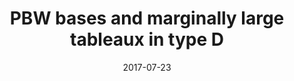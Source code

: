 ---
title: "PBW bases and marginally large tableaux in type D"
collection: publications
permalink: /publication/2017-07-23-PBW-bases-and-marginally-large-tableaux-in-type-D
date: 2017-07-23
doi: '10.4310/JOC.2018.v9.n3.a6'
arxiv: '1606.02517'
file: '/files/article-PBW-bases-and-marginally-large-tableaux-in-type-D.pdf'
citation: '<i>PBW bases and marginally large tableaux in type D</i> (with <a href="https://www.albany.edu/~as148824/homepage/">A. Schultze</a> and <a href="http://webpages.math.luc.edu/~ptingley/">P. Tingley</a>), J. Comb. <b>9</b> (2018), no. 3, 535–551.'
---
